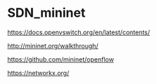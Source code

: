 # SDN_mininet

https://docs.openvswitch.org/en/latest/contents/

http://mininet.org/walkthrough/

https://github.com/mininet/openflow

https://networkx.org/
